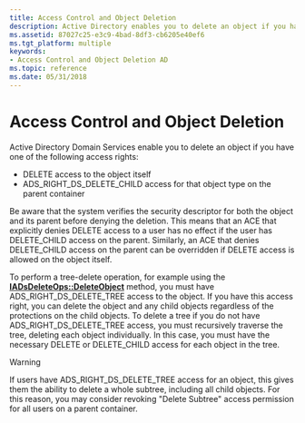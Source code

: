 ```yaml
---
title: Access Control and Object Deletion
description: Active Directory enables you to delete an object if you have DELETE access to the object or ADS\_RIGHT\_DS\_DELETE\_CHILD access to the object type on the parent container.
ms.assetid: 87027c25-e3c9-4bad-8df3-cb6205e40ef6
ms.tgt_platform: multiple
keywords:
- Access Control and Object Deletion AD
ms.topic: reference
ms.date: 05/31/2018
---
```


# Access Control and Object Deletion

Active Directory Domain Services enable you to delete an object if you have one of the following access rights:

-   DELETE access to the object itself
-   ADS\_RIGHT\_DS\_DELETE\_CHILD access for that object type on the parent container

Be aware that the system verifies the security descriptor for both the object and its parent before denying the deletion. This means that an ACE that explicitly denies DELETE access to a user has no effect if the user has DELETE\_CHILD access on the parent. Similarly, an ACE that denies DELETE\_CHILD access on the parent can be overridden if DELETE access is allowed on the object itself.

To perform a tree-delete operation, for example using the [**IADsDeleteOps::DeleteObject**](/windows/desktop/api/iads/nf-iads-iadsdeleteops-deleteobject) method, you must have ADS\_RIGHT\_DS\_DELETE\_TREE access to the object. If you have this access right, you can delete the object and any child objects regardless of the protections on the child objects. To delete a tree if you do not have ADS\_RIGHT\_DS\_DELETE\_TREE access, you must recursively traverse the tree, deleting each object individually. In this case, you must have the necessary DELETE or DELETE\_CHILD access for each object in the tree.

> [!WARNING]
> If users have ADS\_RIGHT\_DS\_DELETE\_TREE access for an object, this gives them the ability to delete a whole subtree, including all child objects. For this reason, you may consider revoking "Delete Subtree" access permission for all users on a parent container.

 

 

 
